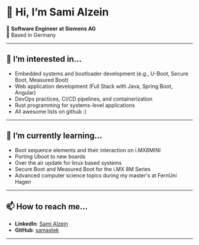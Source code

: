 # 👋 Hi, I’m Sami Alzein

🚀 **Software Engineer at Siemens AG**  
📍 Based in Germany  

---

## 👀 I’m interested in...
- Embedded systems and bootloader development (e.g., U-Boot, Secure Boot, Measured Boot)
- Web application development (Full Stack with Java, Spring Boot, Angular)  
- DevOps practices, CI/CD pipelines, and containerization  
- Rust programming for systems-level applications
- All awesome lists on github :)

---

## 🌱 I’m currently learning...
- Boot sequence elements and their interaction on i.MX8MINI
- Porting Uboot to new boards
- Over the air update for linux based systems 
- Secure Boot and Measured Boot for the i.MX 8M Series  
- Advanced computer science topics during my master's at FernUni Hagen  
---

## 📫 How to reach me...
- **LinkedIn**: [Sami Alzein](https://www.linkedin.com/in/sami-alzein)  
- **GitHub**: [samastek](https://github.com/samastek)
---  
